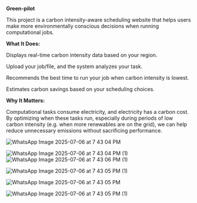   **Green-pilot**

                                                                                     
  This project is a carbon intensity-aware scheduling website that helps users make more environmentally conscious decisions when running computational jobs.
          
 **What It Does:**
          
  Displays real-time carbon intensity data based on your region.

  Upload your job/file, and the system analyzes your task.

  Recommends the best time to run your job when carbon intensity is lowest.

  Estimates carbon savings based on your scheduling choices.
                                                                                    
  **Why It Matters:**
  
  Computational tasks consume electricity, and electricity has a carbon cost. By optimizing when these tasks run, especially during periods of low carbon intensity 
 (e.g. when more renewables are on the grid), we can help reduce unnecessary emissions without sacrificing performance.

 ![WhatsApp Image 2025-07-06 at 7 43 04 PM](https://github.com/user-attachments/assets/142e8cdd-05b3-41ee-b84d-f6870fdf1295)

 ![WhatsApp Image 2025-07-06 at 7 43 04 PM (1)](https://github.com/user-attachments/assets/7b57f544-b906-4da1-9548-f50e49aa244a)
 ![WhatsApp Image 2025-07-06 at 7 43 06 PM (1)](https://github.com/user-attachments/assets/c748de00-6a6e-41dc-a6a8-c2ac6c95f688)

 
 ![WhatsApp Image 2025-07-06 at 7 43 05 PM (1)](https://github.com/user-attachments/assets/ebbb7b8b-1cd0-4662-a12a-69b49b0d9d2f)


 
 ![WhatsApp Image 2025-07-06 at 7 43 05 PM](https://github.com/user-attachments/assets/4a39775d-0f6b-4c39-8649-dab50efd51a2)

 ![WhatsApp Image 2025-07-06 at 7 43 05 PM (1)](https://github.com/user-attachments/assets/f69ddfae-3d68-4770-9c5f-52105d139c2d)






